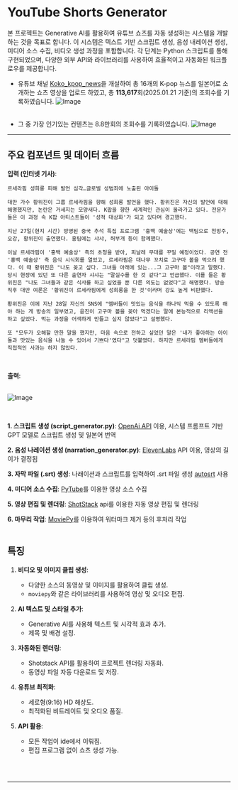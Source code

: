 # YouTube Shorts Generator

본 프로젝트는 Generative AI를 활용하여 유튜브 쇼츠를 자동 생성하는 시스템을 개발하는 것을 목표로 합니다. 이 시스템은 텍스트 기반 스크립트 생성, 음성 내레이션 생성, 미디어 소스 수집, 비디오 생성 과정을 포함합니다. 각 단계는 Python 스크립트를 통해 구현되었으며, 다양한 외부 API와 라이브러리를 사용하여 효율적이고 자동화된 워크플로우를 제공합니다.

- 유튜브 채널 [Koko_kpop_news](https://www.youtube.com/channel/UCi3q1s_8MDrjKsD31TkkeVg)을 개설하여 총 16개의 K-pop 뉴스를 일본어로 소개하는 쇼츠 영상을 업로드 하였고, 총 **113,617**회(2025.01.21 기준)의 조회수를 기록하였습니다.
![Image](https://github.com/user-attachments/assets/302904f4-a6e1-4426-835e-d90e1ed98a33)<br><br>

- 그 중 가장 인기있는 컨텐츠는 8.8만회의 조회수를 기록하였습니다.
![Image](https://github.com/user-attachments/assets/434b88a3-c2fa-41fd-b06b-f1c652d15ff0)<br>

---

## 주요 컴포넌트 및 데이터 흐름
**입력 (인터넷 기사)**:
```
르세라핌 성희롱 피해 발언 심각…글로벌 성범죄에 노출된 아이돌

대만 가수 황위진이 그룹 르세라핌을 향해 성희롱 발언을 했다. 황위진은 자신의 발언에 대해 해명했지만, 논란은 거세지는 모양새다. K팝을 향한 세계적인 관심이 올라가고 있다. 전문가들은 이 과정 속 K팝 아티스트들이 '성적 대상화'가 되고 있다며 경고했다.

지난 27일(현지 시간) 방영된 중국 추석 특집 프로그램 '홍백 예술상'에는 백팀으로 천밍주, 오강, 황위진이 출연했다. 홍팀에는 샤샤, 허부개 등이 함께했다.

이날 르세라핌이 '홍백 예술상' 측의 초청을 받아, 피날레 무대를 꾸밀 예정이었다. 공연 전 '홍백 예술상' 측 음식 시식회를 열었고, 르세라핌은 대나무 꼬치로 고구마 볼을 먹으려 했다. 이 때 황위진은 "나도 꽂고 싶다. 그녀들 아래에 있는...그 고구마 볼"이라고 말했다.당시 현장에 있던 또 다른 출연자 샤샤는 "말실수를 한 것 같다"고 언급했다. 이를 들은 황위진은 "나도 그녀들과 같은 식사를 하고 싶었을 뿐 다른 의도는 없었다"고 해명했다. 방송 직후 대만 여론은 '황위진이 르세라핌에게 성희롱을 한 것'이라며 강도 높게 비판했다.

황위진은 이에 지난 28일 자신의 SNS에 "멤버들이 맛있는 음식을 하나씩 먹을 수 있도록 해야 하는 게 방송의 일부였고, 윤진이 고구마 볼을 꽂아 먹겠다는 말에 본능적으로 리액션을 하고 싶었다. 먹는 과정을 어색하게 만들고 싶지 않았다"고 설명했다.

또 "모두가 오해할 만한 말을 했지만, 마음 속으로 전하고 싶었던 말은 '내가 좋아하는 아이돌과 맛있는 음식을 나눌 수 있어서 기쁘다'였다"고 덧붙였다. 하지만 르세라핌 멤버들에게 직접적인 사과는 하지 않았다.
```

<br>

**출력**:<br><br>

   ![Image](https://github.com/user-attachments/assets/3d447a32-3d15-4eee-9cd1-4ebfb249fa3f)

<br>

   
**1. 스크립트 생성 (script_generator.py)**: [OpenAi API](https://openai.com/index/openai-api/) 이용, 시스템 프롬프트 기반 GPT 모델로 스크립트 생성 및 일본어 번역

**2. 음성 나레이션 생성 (narration_generator.py)**: [ElevenLabs](https://elevenlabs.io/) API 이용, 영상의 길이가 결정됨

**3. 자막 파일 (.srt) 생성**: 나래이션과 스크립트를 입력하여 .srt 파일 생성 [autosrt](https://github.com/botbahlul/autosrt) 사용  

**4. 미디어 소스 수집**: [PyTube](https://github.com/pytube/pytube)를 이용한 영상 소스 수집

**5. 영상 편집 및 렌더링**: [ShotStack](https://shotstack.io/) api를 이용한 자동 영상 편집 및 렌더링

**6. 마무리 작업**: [MoviePy](https://zulko.github.io/moviepy/)를 이용하여 워터마크 제거 등의 후처리 작업
<br><br>


## 특징
1. **비디오 및 이미지 클립 생성**:
   - 다양한 소스의 동영상 및 이미지를 활용하여 클립 생성.
   - `moviepy`와 같은 라이브러리를 사용하여 영상 및 오디오 편집.

2. **AI 텍스트 및 스타일 추가**:
   - Generative AI를 사용해 텍스트 및 시각적 효과 추가.
   - 제목 및 배경 설정.

3. **자동화된 렌더링**:
   - Shotstack API를 활용하여 프로젝트 렌더링 자동화.
   - 동영상 파일 자동 다운로드 및 저장.

4. **유튜브 최적화**:
   - 세로형(9:16) HD 해상도.
   - 최적화된 비트레이트 및 오디오 품질.
  
5. **API 활용**:
   - 모든 작업이 ide에서 이뤄짐.
   - 편집 프로그램 없이 쇼츠 생성 가능.
  
<br><br>

---
